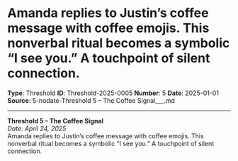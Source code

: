 # Amanda replies to Justin’s coffee message with coffee emojis. This nonverbal ritual becomes a symbolic “I see you.” A touchpoint of silent connection.

**Type**: Threshold
**ID**: Threshold-2025-0005
**Number**: 5
**Date**: 2025-01-01
**Source**: 5-nodate-Threshold 5 – The Coffee Signal___.md

---

**Threshold 5 – The Coffee Signal**\
*Date: April 24, 2025*\
Amanda replies to Justin’s coffee message with coffee emojis. This nonverbal ritual becomes a symbolic “I see you.” A touchpoint of silent connection.